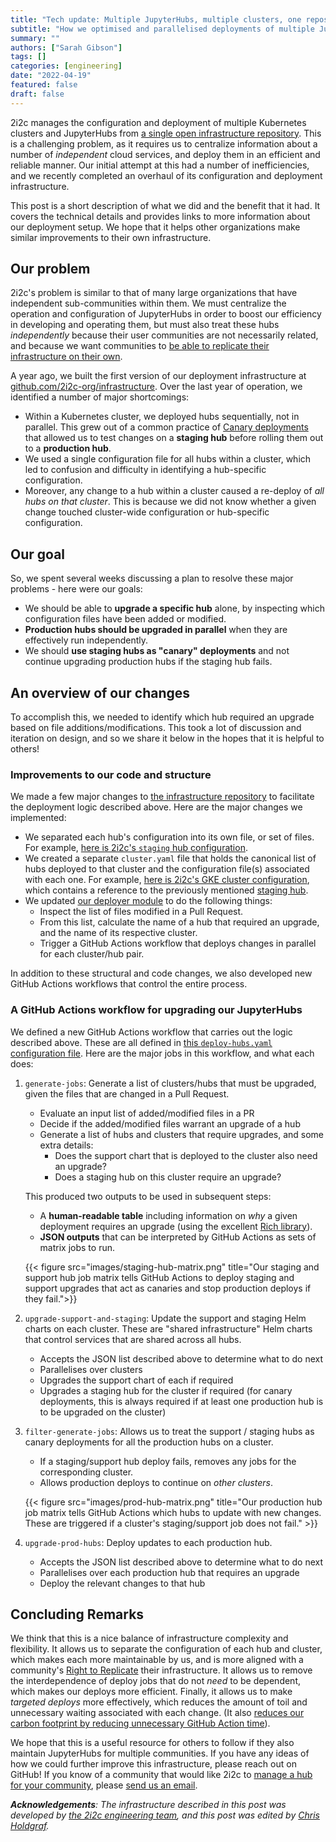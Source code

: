 ```yaml
---
title: "Tech update: Multiple JupyterHubs, multiple clusters, one repository."
subtitle: "How we optimised and parallelised deployments of multiple JupyterHubs across multiple clusters in GitHub."
summary: ""
authors: ["Sarah Gibson"]
tags: []
categories: [engineering]
date: "2022-04-19"
featured: false
draft: false
---
```


2i2c manages the configuration and deployment of multiple Kubernetes clusters and JupyterHubs from [a single open infrastructure repository](https://github.com/2i2c-org/infrastructure).
This is a challenging problem, as it requires us to centralize information about a number of _independent_ cloud services, and deploy them in an efficient and reliable manner.
Our initial attempt at this had a number of inefficiencies, and we recently completed an overhaul of its configuration and deployment infrastructure.

This post is a short description of what we did and the benefit that it had.
It covers the technical details and provides links to more information about our deployment setup.
We hope that it helps other organizations make similar improvements to their own infrastructure.

## Our problem

2i2c's problem is similar to that of many large organizations that have independent sub-communities within them.
We must centralize the operation and configuration of JupyterHubs in order to boost our efficiency in developing and operating them, but must also treat these hubs _independently_ because their user communities are not necessarily related, and because we want communities to [be able to replicate their infrastructure on their own](/right-to-replicate).

A year ago, we built the first version of our deployment infrastructure at [github.com/2i2c-org/infrastructure](https://github.com/2i2c-org/infrastructure).
Over the last year of operation, we identified a number of major shortcomings:

- Within a Kubernetes cluster, we deployed hubs sequentially, not in parallel. This grew out of a common practice of [Canary deployments](https://sre.google/workbook/canarying-releases/) that allowed us to test changes on a **staging hub** before rolling them out to a **production hub**.
- We used a single configuration file for all hubs within a cluster, which led to confusion and difficulty in identifying a hub-specific configuration.
- Moreover, any change to a hub within a cluster caused a re-deploy of _all hubs on that cluster_. This is because we did not know whether a given change touched cluster-wide configuration or hub-specific configuration.

## Our goal

So, we spent several weeks discussing a plan to resolve these major problems - here were our goals:

- We should be able to **upgrade a specific hub** alone, by inspecting which configuration files have been added or modified.
- **Production hubs should be upgraded in parallel** when they are effectively run independently.
- We should **use staging hubs as "canary" deployments** and not continue upgrading production hubs if the staging hub fails.

## An overview of our changes

To accomplish this, we needed to identify which hub required an upgrade based on file additions/modifications.
This took a lot of discussion and iteration on design, and so we share it below in the hopes that it is helpful to others!

### Improvements to our code and structure

We made a few major changes to [the infrastructure repository](https://github.com/2i2c-org/infrastructure) to facilitate the deployment logic described above.
Here are the major changes we implemented:

- We separated each hub's configuration into its own file, or set of files. For example, [here is 2i2c's `staging` hub configuration](https://github.com/2i2c-org/infrastructure/blob/master/config/clusters/2i2c/staging.values.yaml).
- We created a separate `cluster.yaml` file that holds the canonical list of hubs deployed to that cluster and the configuration file(s) associated with each one. For example, [here is 2i2c's GKE cluster configuration](https://github.com/2i2c-org/infrastructure/blob/master/config/clusters/2i2c/cluster.yaml), which contains a reference to the previously mentioned [staging hub](https://github.com/2i2c-org/infrastructure/blob/master/config/clusters/2i2c/cluster.yaml#L14-L26).
- We updated [our deployer module](https://github.com/2i2c-org/infrastructure/tree/master/deployer) to do the following things:
  - Inspect the list of files modified in a Pull Request.
  - From this list, calculate the name of a hub that required an upgrade, and the name of its respective cluster.
  - Trigger a GitHub Actions workflow that deploys changes in parallel for each cluster/hub pair.

In addition to these structural and code changes, we also developed new GitHub Actions workflows that control the entire process.

### A GitHub Actions workflow for upgrading our JupyterHubs

We defined a new GitHub Actions workflow that carries out the logic described above.
These are all defined in [this `deploy-hubs.yaml` configuration file](https://github.com/2i2c-org/infrastructure/blob/master/.github/workflows/deploy-hubs.yaml).
Here are the major jobs in this workflow, and what each does:

1. `generate-jobs`: Generate a list of clusters/hubs that must be upgraded, given the files that are changed in a Pull Request.
   - Evaluate an input list of added/modified files in a PR
   - Decide if the added/modified files warrant an upgrade of a hub
   - Generate a list of hubs and clusters that require upgrades, and some extra details:
     - Does the support chart that is deployed to the cluster also need an upgrade?
     - Does a staging hub on this cluster require an upgrade?

   This produced two outputs to be used in subsequent steps:

   - A **human-readable table** including information on _why_ a given deployment requires an upgrade (using the excellent [Rich library](https://github.com/Textualize/rich)).
   - **JSON outputs** that can be interpreted by GitHub Actions as sets of matrix jobs to run.

   {{< figure src="images/staging-hub-matrix.png" title="Our staging and support hub job matrix tells GitHub Actions to deploy staging and support upgrades that act as canaries and stop production deploys if they fail.">}}
2. `upgrade-support-and-staging`: Update the support and staging Helm charts on each cluster. These are "shared infrastructure" Helm charts that control services that are shared across all hubs.
   - Accepts the JSON list described above to determine what to do next
   - Parallelises over clusters
   - Upgrades the support chart of each if required
   - Upgrades a staging hub for the cluster if required (for canary deployments, this is always required if at least one production hub is to be upgraded on the cluster)

3. `filter-generate-jobs`: Allows us to treat the support / staging hubs as canary deployments for all the production hubs on a cluster.
   - If a staging/support hub deploy fails, removes any jobs for the corresponding cluster.
   - Allows production deploys to continue on _other clusters_.

   {{< figure src="images/prod-hub-matrix.png" title="Our production hub job matrix tells GitHub Actions which hubs to update with new changes. These are triggered if a cluster's staging/support job does not fail." >}}

4. `upgrade-prod-hubs`: Deploy updates to each production hub.
   - Accepts the JSON list described above to determine what to do next
   - Parallelises over each production hub that requires an upgrade
   - Deploy the relevant changes to that hub

## Concluding Remarks

We think that this is a nice balance of infrastructure complexity and flexibility.
It allows us to separate the configuration of each hub and cluster, which makes each more maintainable by us, and is more aligned with a community's [Right to Replicate](/right-to-replicate) their infrastructure.
It allows us to remove the interdependence of deploy jobs that do not _need_ to be dependent, which makes our deploys more efficient.
Finally, it allows us to make _targeted deploys_ more effectively, which reduces the amount of toil and unnecessary waiting associated with each change. (It also [reduces our carbon footprint by reducing unnecessary GitHub Action time](https://github.blog/2021-04-22-environmental-sustainability-github/)).

We hope that this is a useful resource for others to follow if they also maintain JupyterHubs for multiple communities.
If you have any ideas of how we could further improve this infrastructure, please reach out on GitHub!
If you know of a community that would like 2i2c to [manage a hub for your community](https://2i2c.org/service/), please [send us an email](mailto:hello@2i2c.org).

_**Acknowledgements**: The infrastructure described in this post was developed by [the 2i2c engineering team](/organization/team.md), and this post was edited by [Chris Holdgraf](/author/chris-holdgraf)._
